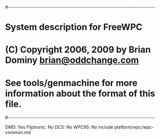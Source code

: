 #--------------------------------------------------------------------------
# System description for FreeWPC
# (C) Copyright 2006, 2009 by Brian Dominy <brian@oddchange.com>
#
# See tools/genmachine for more information about the format of this file.
#--------------------------------------------------------------------------

DMD: Yes
Fliptronic: No
DCS: No
WPC95: No
include platform/wpc/wpc-common.md

